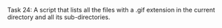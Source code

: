 Task 24: A script that lists all the files with a .gif extension in the current directory and all its sub-directories.
